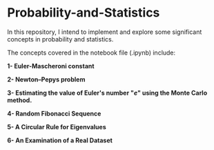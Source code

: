 # Probability-and-Statistics
In this repository, I intend to implement and explore some significant concepts in probability and statistics.

The concepts covered in the notebook file (.ipynb) include:

**1- Euler-Mascheroni constant**

**2- Newton–Pepys problem**

**3- Estimating the value of Euler's number "$e$" using the Monte Carlo method.**

**4- Random Fibonacci Sequence**

**5- A Circular Rule for Eigenvalues**

**6- An Examination of a Real Dataset**

